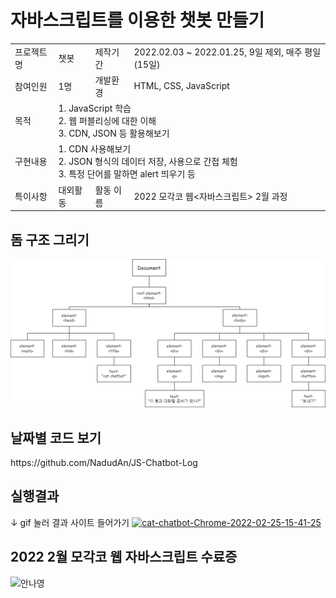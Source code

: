 <h1>자바스크립트를 이용한 챗봇 만들기</h1>

<table> 
  <tr>
    <td>프로젝트명</td>
    <td>챗봇</td>
    <td>제작기간</td>
    <td>2022.02.03 ~ 2022.01.25, 9일 제외, 매주 평일 (15일)</td>
  </tr>
  <tr>
    <td>참여인원</td>
    <td>1명</td>
    <td>개발환경</td>
    <td>HTML, CSS, JavaScript</td>
  </tr>
  <tr rowspan = 2>
    <td>목적</td>
    <td colspan = 3>
      1. JavaScript 학습<br>
      2. 웹 퍼블리싱에 대한 이해<br>
      3. CDN, JSON 등 활용해보기
    </td>
  </tr>
  <tr rowspan = 3>
    <td>구현내용</td>
    <td colspan = 3>
      1. CDN 사용해보기<br>
      2. JSON 형식의 데이터 저장, 사용으로 간접 체험<br>
      3. 특정 단어를 말하면 alert 띄우기 등
    </td>
  </tr>
  <tr>
    <td>특이사항</td>
    <td>대외활동</td>
    <td>활동 이름</td>
    <td>2022 모각코 웹<자바스크립트> 2월 과정</td>
  </tr>
</table>

<h2>돔 구조 그리기</h2>

![돔](./_image/dom.drawio.png)

<h2>날짜별 코드 보기</h2>
https://github.com/NadudAn/JS-Chatbot-Log

<h2>실행결과</h2>

↓ gif 눌러 결과 사이트 들어가기
<a href="https://nadudan.github.io/JS-chatbot/main.html">![cat-chatbot-Chrome-2022-02-25-15-41-25](https://user-images.githubusercontent.com/84761609/155668335-b9c5a5c8-0323-47c7-a3af-715121352c0c.gif)</a>


<h2>2022 2월 모각코 웹 자바스크립트 수료증</h2>

<img width="842" alt="안나영" src="https://user-images.githubusercontent.com/84761609/155941572-3b11691e-162a-40ec-9a87-df4ea09f17b7.png">
